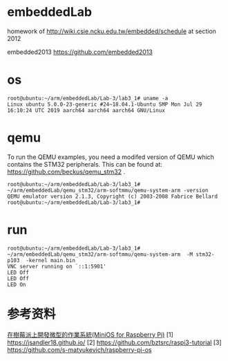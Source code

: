 # embeddedLab 
homework of http://wiki.csie.ncku.edu.tw/embedded/schedule at section 2012

embedded2013  https://github.com/embedded2013

# os

```
root@ubuntu:~/arm/embeddedLab/Lab-3/lab3_1# uname -a
Linux ubuntu 5.0.0-23-generic #24~18.04.1-Ubuntu SMP Mon Jul 29 16:10:24 UTC 2019 aarch64 aarch64 aarch64 GNU/Linux
```

# qemu
To run the QEMU examples, you need a modifed version of QEMU which contains the
STM32 peripherals.  This can be found at: https://github.com/beckus/qemu_stm32 .

```
root@ubuntu:~/arm/embeddedLab/Lab-3/lab3_1# ~/arm/embeddedLab/qemu_stm32/arm-softmmu/qemu-system-arm -version
QEMU emulator version 2.1.3, Copyright (c) 2003-2008 Fabrice Bellard
root@ubuntu:~/arm/embeddedLab/Lab-3/lab3_1# 
```
# run

```
root@ubuntu:~/arm/embeddedLab/Lab-3/lab3_1# ~/arm/embeddedLab/qemu_stm32/arm-softmmu/qemu-system-arm  -M stm32-p103  -kernel main.bin
VNC server running on `::1:5901'
LED Off
LED Off
LED On
```

# 参考资料
[在樹莓派上開發微型的作業系統(MiniOS for Raspberry Pi)](https://yunlinsong.blogspot.com/2019/05/minios-for-raspberry-pi.html)
[1] https://jsandler18.github.io/
[2] https://github.com/bztsrc/raspi3-tutorial
[3] https://github.com/s-matyukevich/raspberry-pi-os